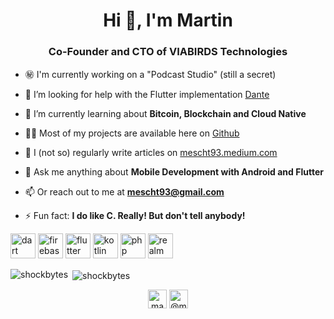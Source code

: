 <h1 align="center">Hi 👋, I'm Martin</h1>
<h3 align="center">Co-Founder and CTO of VIABIRDS Technologies</h3>

- ㊙️ I'm currently working on a "Podcast Studio" (still a secret)

- 🤝 I’m looking for help with the Flutter implementation [Dante](https://github.com/shockbytes/DanteX)

- 🌱 I’m currently learning about **Bitcoin, Blockchain and Cloud Native**

- 👨‍💻 Most of my projects are available here on [Github](https://github.com/shockbytes/)

- 📝 I (not so) regularly write articles on [mescht93.medium.com](https://mescht93.medium.com)

- 💬 Ask me anything about **Mobile Development with Android and Flutter**

- 📫 Or reach out to me at **mescht93@gmail.com**

- ⚡ Fun fact: **I do like C. Really! But don't tell anybody!**

<p align="left"> <img src="https://www.vectorlogo.zone/logos/dartlang/dartlang-icon.svg" alt="dart" width="40" height="40"/> <img src="https://www.vectorlogo.zone/logos/firebase/firebase-icon.svg" alt="firebase" width="40" height="40"/> <img src="https://www.vectorlogo.zone/logos/flutterio/flutterio-icon.svg" alt="flutter" width="40" height="40"/> <img src="https://www.vectorlogo.zone/logos/kotlinlang/kotlinlang-icon.svg" alt="kotlin" width="40" height="40"/> <img src="https://www.vectorlogo.zone/logos/php/php-icon.svg" alt="php" width="40" height="40"/> <img src="https://raw.githubusercontent.com/bestofjs/bestofjs-webui/8665e8c267a0215f3159df28b33c365198101df5/public/logos/realm.svg" alt="realm" width="40" height="40"/></p><p><img align="left" src="https://github-readme-stats.vercel.app/api/top-langs/?username=shockbytes&layout=compact&hide=html" alt="shockbytes" /></p>

<p>&nbsp;<img align="center" src="https://github-readme-stats.vercel.app/api?username=shockbytes&show_icons=true" alt="shockbytes" /></p>

<p align="center">
<a href="https://linkedin.com/in/machm" target="blank"><img align="center" src="https://cdn.jsdelivr.net/npm/simple-icons@3.0.1/icons/linkedin.svg" alt="machm" height="30" width="30" /></a>
<a href="https://medium.com/@mescht93" target="blank"><img align="center" src="https://cdn.jsdelivr.net/npm/simple-icons@3.0.1/icons/medium.svg" alt="@mescht93" height="30" width="30" /></a>
</p>
